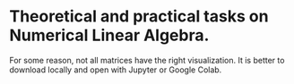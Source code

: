 # Theoretical and practical tasks on Numerical Linear Algebra.

For some reason, not all matrices have the right visualization. It is better to download locally and open with Jupyter or Google Colab.
